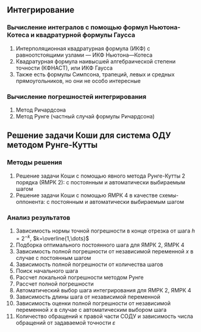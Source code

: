## Интегрирование
### Вычисление интегралов с помощью формул Ньютона-Котеса и квадратурной формулы Гаусса
1) Интерполяционная квадратурная формула (ИКФ) с равноотстоящими узлами — ИКФ Ньютона—Котеса
2) Квадратурная формула наивысшей алгебраической степени точности (КФНАСТ), или ИКФ Гаусса
3) Также есть формулы Симпсона, трапеций, левых и средных прямоугольников, но они не особо интересные

### Вычисление погрешностей интегрирования
1) Метод Ричардсона
2) Метод Рунге (частный случай формулы Ричардсона)

## Решение задачи Коши для система ОДУ методом Рунге-Кутты
### Методы решения
1) Решение задачи Коши с помощью явного метода Рунге-Кутты 2 порядка (ЯМРК 2): с постоянным и автоматически выбираемым шагом
3) Решение задачи Коши с помощью ЯМРК 4 в качестве схемы-оппонента: с постоянным и автоматически выбираемым шагом 

### Анализ результатов
1) Зависимость нормы точной погрешности в конце отрезка от шага  $h=2^{-k}$, $k=\overline{1,\dots}$
2) Подборка оптимального постоянного шага для ЯМРК 2, ЯМРК 4
3) Зависимость полной погрешности от независимой переменной $x$ в случае с постоянным шагом
4) Зависимость полной погрешности от количества шагов
5) Поиск начального шага
6) Рассчет локальной погрешности методом Рунге
7) Рассчет полной погрешности
8) Автоматический выбор шага интегрирования для ЯМРК 2, ЯМРК 4
9) Зависимость длины шага от независимой переменной
10) Зависимость оценки полной погрешности от независимой переменной $x$ в случае с автоматическим выбором шага
11) Количество обращений к правой части СОДУ и зависимость числа обращений от задаваемой точности $\varepsilon$
